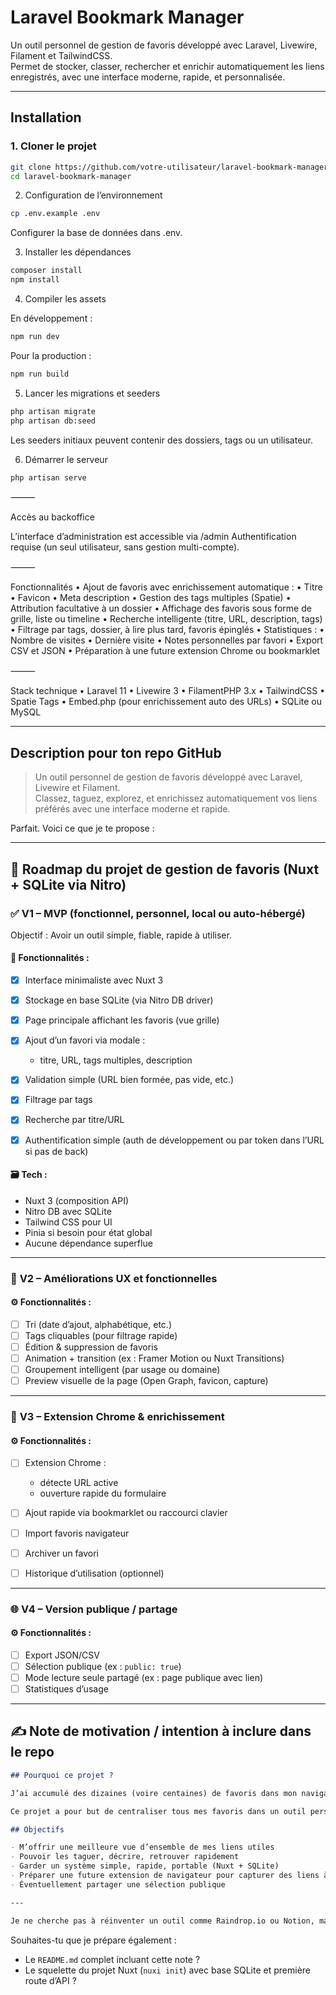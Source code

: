 # Laravel Bookmark Manager

Un outil personnel de gestion de favoris développé avec Laravel, Livewire, Filament et TailwindCSS.  
Permet de stocker, classer, rechercher et enrichir automatiquement les liens enregistrés, avec une interface moderne, rapide, et personnalisée.

---

## Installation

### 1. Cloner le projet

```bash
git clone https://github.com/votre-utilisateur/laravel-bookmark-manager.git
cd laravel-bookmark-manager
```

2. Configuration de l’environnement

```bash
cp .env.example .env
```

Configurer la base de données dans .env.

3. Installer les dépendances

```bash
composer install
npm install
```

4. Compiler les assets

En développement :

```bash
npm run dev
```

Pour la production :

```bash
npm run build
```

5. Lancer les migrations et seeders

```bash
php artisan migrate
php artisan db:seed
```

Les seeders initiaux peuvent contenir des dossiers, tags ou un utilisateur.

6. Démarrer le serveur

```bash
php artisan serve
```

⸻

Accès au backoffice

L’interface d’administration est accessible via /admin
Authentification requise (un seul utilisateur, sans gestion multi-compte).

⸻

Fonctionnalités
	•	Ajout de favoris avec enrichissement automatique :
	•	Titre
	•	Favicon
	•	Meta description
	•	Gestion des tags multiples (Spatie)
	•	Attribution facultative à un dossier
	•	Affichage des favoris sous forme de grille, liste ou timeline
	•	Recherche intelligente (titre, URL, description, tags)
	•	Filtrage par tags, dossier, à lire plus tard, favoris épinglés
	•	Statistiques :
	•	Nombre de visites
	•	Dernière visite
	•	Notes personnelles par favori
	•	Export CSV et JSON
	•	Préparation à une future extension Chrome ou bookmarklet

⸻

Stack technique
	•	Laravel 11
	•	Livewire 3
	•	FilamentPHP 3.x
	•	TailwindCSS
	•	Spatie Tags
	•	Embed.php (pour enrichissement auto des URLs)
	•	SQLite ou MySQL

---

## **Description pour ton repo GitHub**

> Un outil personnel de gestion de favoris développé avec Laravel, Livewire et Filament.  
> Classez, taguez, explorez, et enrichissez automatiquement vos liens préférés avec une interface moderne et rapide.  

Parfait. Voici ce que je te propose :

---

## 🧭 **Roadmap du projet de gestion de favoris (Nuxt + SQLite via Nitro)**

### ✅ **V1 – MVP (fonctionnel, personnel, local ou auto-hébergé)**

Objectif : Avoir un outil simple, fiable, rapide à utiliser.

#### 🔧 Fonctionnalités :

* [x] Interface minimaliste avec Nuxt 3
* [x] Stockage en base SQLite (via Nitro DB driver)
* [x] Page principale affichant les favoris (vue grille)
* [x] Ajout d’un favori via modale :

  * titre, URL, tags multiples, description
* [x] Validation simple (URL bien formée, pas vide, etc.)
* [x] Filtrage par tags
* [x] Recherche par titre/URL
* [x] Authentification simple (auth de développement ou par token dans l’URL si pas de back)

#### 🗃 Tech :

* Nuxt 3 (composition API)
* Nitro DB avec SQLite
* Tailwind CSS pour UI
* Pinia si besoin pour état global
* Aucune dépendance superflue

---

### 🚧 **V2 – Améliorations UX et fonctionnelles**

#### ⚙️ Fonctionnalités :

* [ ] Tri (date d’ajout, alphabétique, etc.)
* [ ] Tags cliquables (pour filtrage rapide)
* [ ] Édition & suppression de favoris
* [ ] Animation + transition (ex : Framer Motion ou Nuxt Transitions)
* [ ] Groupement intelligent (par usage ou domaine)
* [ ] Preview visuelle de la page (Open Graph, favicon, capture)

---

### 🚀 **V3 – Extension Chrome & enrichissement**

#### ⚙️ Fonctionnalités :

* [ ] Extension Chrome :

  * détecte URL active
  * ouverture rapide du formulaire
* [ ] Ajout rapide via bookmarklet ou raccourci clavier
* [ ] Import favoris navigateur
* [ ] Archiver un favori
* [ ] Historique d’utilisation (optionnel)

---

### 🌐 **V4 – Version publique / partage**

#### ⚙️ Fonctionnalités :

* [ ] Export JSON/CSV
* [ ] Sélection publique (ex : `public: true`)
* [ ] Mode lecture seule partagé (ex : page publique avec lien)
* [ ] Statistiques d’usage

---

## ✍️ **Note de motivation / intention à inclure dans le repo**

```md
## Pourquoi ce projet ?

J’ai accumulé des dizaines (voire centaines) de favoris dans mon navigateur, répartis dans des dossiers que je ne retrouve pas toujours facilement. Certains liens me sont devenus indispensables, d’autres tombent dans l’oubli alors qu’ils restent pertinents.

Ce projet a pour but de centraliser tous mes favoris dans un outil personnel, rapide, visuel, et intelligent.

## Objectifs

- M’offrir une meilleure vue d’ensemble de mes liens utiles
- Pouvoir les taguer, décrire, retrouver rapidement
- Garder un système simple, rapide, portable (Nuxt + SQLite)
- Préparer une future extension de navigateur pour capturer des liens à la volée
- Éventuellement partager une sélection publique

---

Je ne cherche pas à réinventer un outil comme Raindrop.io ou Notion, mais à construire **mon propre système**, pensé pour **mon usage réel**, et extensible avec les outils que j’aime utiliser.
```

Souhaites-tu que je prépare également :

* Le `README.md` complet incluant cette note ?
* Le squelette du projet Nuxt (`nuxi init`) avec base SQLite et première route d’API ?

